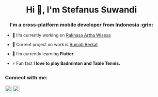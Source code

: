 <h1 align="center">Hi 👋, I'm Stefanus Suwandi</h1>
<h3 align="center">I'm a cross-platform mobile developer from Indonesia :grin:</h3>

- 🔭 I’m currently working on [Rakhasa Artha Wisesa](https://rakhasa.com/)

- 🔭 Current project on work is [Rumah Berkat](https://rumahberkat.com/)

- 🌱 I’m currently learning **Flutter**

- ⚡ Fun fact **I love to play Badminton and Table Tennis.**

### Connect with me:

<a href="https://instagram.com/zwandiboss" target="blank"><img src="https://cdn.jsdelivr.net/npm/simple-icons@3.0.1/icons/instagram.svg" alt="zwandiboss" height="22" width="22" /></a>
<a href="https://www.linkedin.com/in/stefanus-suwandi/" target="blank"><img src="https://cdn.jsdelivr.net/npm/simple-icons@3.0.1/icons/linkedin.svg" alt="stefanus-suwandi" height="22" width="22" /></a>


